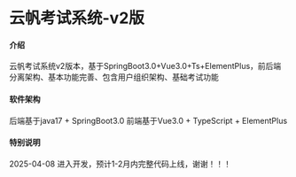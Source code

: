 # 云帆考试系统-v2版

#### 介绍
云帆考试系统v2版本，基于SpringBoot3.0+Vue3.0+Ts+ElementPlus，前后端分离架构、基本功能完善、包含用户组织架构、基础考试功能

#### 软件架构
后端基于java17 + SpringBoot3.0
前端基于Vue3.0 + TypeScript + ElementPlus


#### 特别说明
2025-04-08 进入开发，预计1-2月内完整代码上线，谢谢！！！
